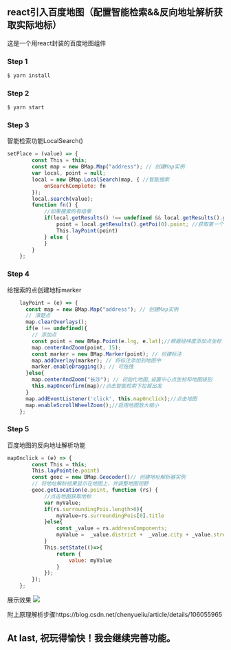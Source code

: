 ## react引入百度地图（配置智能检索&&反向地址解析获取实际地标）

这是一个用react封装的百度地图组件

### Step 1
```html
$ yarn install 
```
### Step 2
```html
$ yarn start
```
### Step 3
智能检索功能LocalSearch()
```javascript
setPlace = (value) => {
        const This = this;
        const map = new BMap.Map("address"); // 创建Map实例
        var local, point = null;
        local = new BMap.LocalSearch(map, { //智能搜索
            onSearchComplete: fn
        });
        local.search(value);
        function fn() {
            //如果搜索的有结果
            if(local.getResults() !== undefined && local.getResults().getPoi(0)) {
                point = local.getResults().getPoi(0).point; //获取第一个智能搜索的结果
                This.layPoint(point)
            } else {
            }
        }
    };
```
### Step 4
给搜索的点创建地标marker
```javascript
	layPoint = (e) => {
      const map = new BMap.Map("address"); // 创建Map实例
      // 清楚点
      map.clearOverlays();
      if(e !== undefined){
        // 添加点
        const point = new BMap.Point(e.lng, e.lat);//根据经纬度添加点坐标
        map.centerAndZoom(point, 15);
        const marker = new BMap.Marker(point); // 创建标注
        map.addOverlay(marker); // 将标注添加到地图中
        marker.enableDragging(); // 可拖拽
      }else{
        map.centerAndZoom("长沙"); // 初始化地图,设置中心点坐标和地图级别
        this.mapOnconfirm(map)//点击智能检索下拉框出发
      }
      map.addEventListener('click', this.mapOnclick);//点击地图
      map.enableScrollWheelZoom();//启用地图放大缩小
    };
```
### Step 5
百度地图的反向地址解析功能

```javascript
mapOnclick = (e) => {
        const This = this;
        This.layPoint(e.point)
        const geoc = new BMap.Geocoder()// 创建地址解析器实例
        // 将地址解析结果显示在地图上，并调整地图视野
        geoc.getLocation(e.point, function (rs) {
            //点击地图获取地标
            var myValue;
            if(rs.surroundingPois.length>0){
                myValue=rs.surroundingPois[0].title
            }else{
                const _value = rs.addressComponents;
                myValue =  _value.district +  _value.city + _value.street + _value.streetNumber
            }
            This.setState(()=>{
                return {
                    value: myValue
                }
            });
        }); 
    };
```
展示效果
![](https://img-blog.csdnimg.cn/20200512144932854.png?x-oss-process=image/watermark,type_ZmFuZ3poZW5naGVpdGk,shadow_10,text_aHR0cHM6Ly9ibG9nLmNzZG4ubmV0L2NoZW55dWVsaXU=,size_16,color_FFFFFF,t_70)

附上原理解析步骤https://blog.csdn.net/chenyueliu/article/details/106055965

## At last, 祝玩得愉快！我会继续完善功能。
